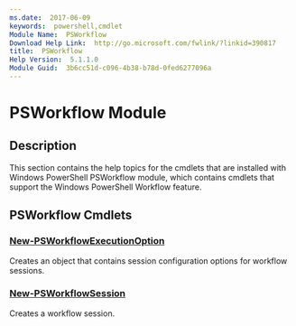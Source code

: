 ```yaml
---
ms.date:  2017-06-09
keywords:  powershell,cmdlet
Module Name:  PSWorkflow
Download Help Link:  http://go.microsoft.com/fwlink/?linkid=390817
title:  PSWorkflow
Help Version:  5.1.1.0
Module Guid:  3b6cc51d-c096-4b38-b78d-0fed6277096a
---
```


# PSWorkflow Module
## Description
This section contains the help topics for the cmdlets that are installed with Windows PowerShell PSWorkflow module, which contains cmdlets that support the Windows PowerShell Workflow feature.

## PSWorkflow Cmdlets
### [New-PSWorkflowExecutionOption](New-PSWorkflowExecutionOption.md)
Creates an object that contains session configuration options for workflow sessions.


### [New-PSWorkflowSession](New-PSWorkflowSession.md)
Creates a workflow session.


